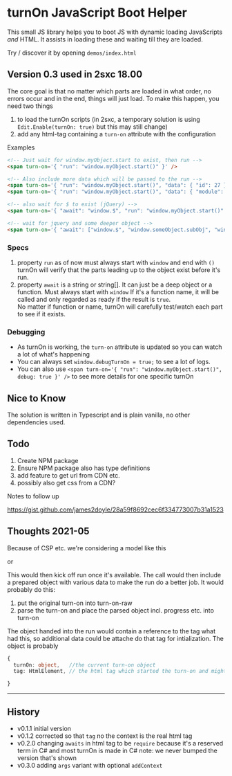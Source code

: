 # turnOn JavaScript Boot Helper

This small JS library helps you to boot JS with dynamic loading JavaScripts _and_ HTML. It assists in loading these and waiting till they are loaded. 

Try / discover it by opening `demos/index.html`

## Version 0.3 used in 2sxc 18.00

The core goal is that no matter which parts are loaded in what order, no errors occur and in the end, things will just load. To make this happen, you need two things

1. to load the turnOn scripts (in 2sxc, a temporary solution is using `Edit.Enable(turnOn: true)` but this may still change)
1. add any html-tag containing a `turn-on` attribute with the configuration

Examples
```html
<!-- Just wait for window.myObject.start to exist, then run -->
<span turn-on='{ "run": "window.myObject.start()" }' />

<!-- Also include more data which will be passed to the run -->
<span turn-on='{ "run": "window.myObject.start()", "data": { "id": 27 } }' />
<span turn-on='{ "run": "window.myObject.start()", "data": { "module": @CmsContext.Module.Id } }' />

<!-- also wait for $ to exist (jQuery) -->
<span turn-on='{ "await": "window.$", "run": "window.myObject.start()" }' />

<!-- wait for jquery and some deeper object -->
<span turn-on='{ "await": ["window.$", "window.someObject.subObj", "window.something.isReady()"], "run": "window.myObject.start()" }' />
```

### Specs

1. property `run` as of now must always start with `window` and end with `()`  
    turnOn will verify that the parts leading up to the object exist before it's run.
1. property `await` is a string or string[]. It can just be a deep object or a function. Must always start with `window`
    If it's a function name, it will be called and only regarded as ready if the result is `true`.  
    No matter if function or name, turnOn will carefully test/watch each part to see if it exists.

### Debugging

* As turnOn is working, the `turn-on` attribute is updated so you can watch a lot of what's happening
* You can always set `window.debugTurnOn = true;` to see a lot of logs.
* You can also use `<span turn-on='{ "run": "window.myObject.start()", debug: true }' />` to see more details for one specific turnOn


## Nice to Know

The solution is written in Typescript and is plain vanilla, no other dependencies used. 

## Todo

1. Create NPM package
1. Ensure NPM package also has type definitions
1. add feature to get url from CDN etc.
1. possibly also get css from a CDN?

Notes to follow up

https://gist.github.com/james2doyle/28a59f8692cec6f334773007b31a1523




## Thoughts 2021-05

Because of CSP etc. we're considering a model like this

<div turn-on='window.something.run'> 

or

<div turn-on='{ "await": ["window.yourJsExtension", "window.$", "window.yourApp.verifyReady()"], "run": "window.yourApp.start()" }'>

This would then kick off run once it's available. The call would then include a prepared object with various data to make the run do a better job. It would probably do this:

1. put the original turn-on into turn-on-raw
1. parse the turn-on and place the parsed object incl. progress etc. into turn-on

The object handed into the run would contain a reference to the tag what had this, so additional data could be attache do that tag for intialization. The object is probably

```ts
{
  turnOn: object,   //the current turn-on object
  tag: HtmlElement, // the html tag which started the turn-on and might contain extra configuration

}
```

---

## History

* v0.1.1 initial version
* v0.1.2 corrected so that `tag` no the context is the real html tag
* v0.2.0 changing `awaits` in html tag to be `require` because it's a reserved term in C# and most turnOn is made in C#
  note: we never bumped the version that's shown
* v0.3.0 adding `args` variant with optional `addContext`
